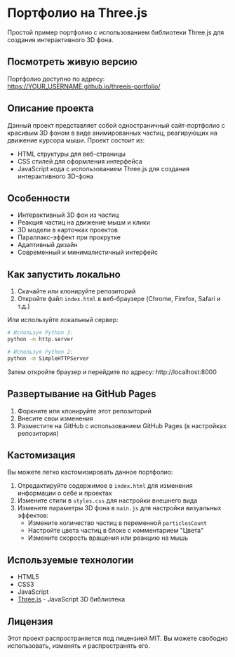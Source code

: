 # Портфолио на Three.js

Простой пример портфолио с использованием библиотеки Three.js для создания интерактивного 3D фона.

## Посмотреть живую версию

Портфолио доступно по адресу: https://YOUR_USERNAME.github.io/threejs-portfolio/

## Описание проекта

Данный проект представляет собой одностраничный сайт-портфолио с красивым 3D фоном в виде анимированных частиц, реагирующих на движение курсора мыши. Проект состоит из:

- HTML структуры для веб-страницы
- CSS стилей для оформления интерфейса
- JavaScript кода с использованием Three.js для создания интерактивного 3D-фона

## Особенности

- Интерактивный 3D фон из частиц
- Реакция частиц на движение мыши и клики
- 3D модели в карточках проектов
- Параллакс-эффект при прокрутке
- Адаптивный дизайн
- Современный и минималистичный интерфейс

## Как запустить локально

1. Скачайте или клонируйте репозиторий
2. Откройте файл `index.html` в веб-браузере (Chrome, Firefox, Safari и т.д.)

Или используйте локальный сервер:

```bash
# Используя Python 3:
python -m http.server

# Используя Python 2:
python -m SimpleHTTPServer
```

Затем откройте браузер и перейдите по адресу: http://localhost:8000

## Развертывание на GitHub Pages

1. Форкните или клонируйте этот репозиторий
2. Внесите свои изменения
3. Разместите на GitHub с использованием GitHub Pages (в настройках репозитория)

## Кастомизация

Вы можете легко кастомизировать данное портфолио:

1. Отредактируйте содержимое в `index.html` для изменения информации о себе и проектах
2. Измените стили в `styles.css` для настройки внешнего вида
3. Измените параметры 3D фона в `main.js` для настройки визуальных эффектов:
   - Измените количество частиц в переменной `particlesCount`
   - Настройте цвета частиц в блоке с комментарием "Цвета"
   - Измените скорость вращения или реакцию на мышь

## Используемые технологии

- HTML5
- CSS3
- JavaScript
- [Three.js](https://threejs.org/) - JavaScript 3D библиотека

## Лицензия

Этот проект распространяется под лицензией MIT. Вы можете свободно использовать, изменять и распространять его. 